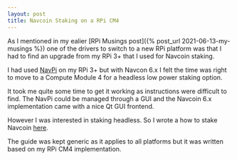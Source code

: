 ```yaml
---
layout: post
title: Navcoin Staking on a RPi CM4
---
```


As I mentioned in my ealier [RPi Musings post]({% post_url 2021-06-13-my-musings %}) one of the drivers to switch to a new RPi platform was that I had to find an upgrade from my RPi 3+ that I used for Navcoin staking. 

I had used [NavPi](https://navhub.org/projects/nav-pi/) on my RPi 3+ but with Navcon 6.x I felt the time was right to move to a Compute Module 4 for a headless low power staking option.

It took me quite some time to get it working as instructions were difficult to find. The NavPi could be managed through a GUI and the Navcoin 6.x implementation came with a nice Qt GUI frontend. 

However I was interested in staking headless. So I wrote a how to stake Navcoin [here](https://deploy-preview-29--navcoin-knowledge-base.netlify.app//navcoin-core/headless-staking-including-raspberry-pi-4-and-cm4/).

The guide was kept generic as it applies to all platforms but it was written based on my RPi CM4 implementation. 





